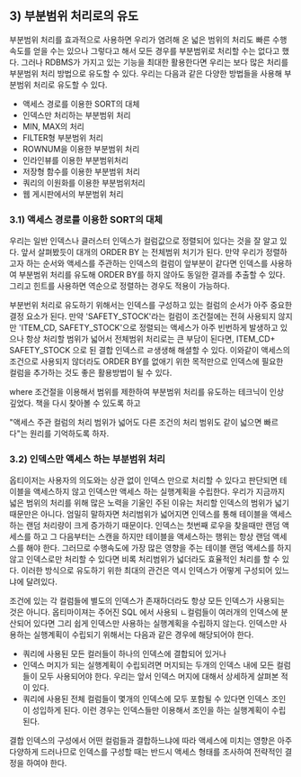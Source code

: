 ## 3) 부분범위 처리로의 유도

 부분범위 처리를 효과적으로 사용하면 우리가 염려해 온 넓은 범위의 처리도 빠른 수행속도를 얻을 수는 있으나 그렇다고 해서 모든 경우를 부분범위로 처리할 수는 없다고 했다. 그러나 RDBMS가 가지고 있는 기능을 최대한 활용한다면 우리는 보다 많은 처리를 부분범위 처리 방법으로 유도할 수 있다. 우리는 다음과 같은 다양한 방법들을 사용해 부분범위 처리로 유도할 수 있다. 

 - 액세스 경로를 이용한 SORT의 대체
 - 인덱스만 처리하는 부분범위 처리
 - MIN, MAX의 처리
 - FILTER형 부분범위 처리
 - ROWNUM을 이용한 부분범위 처리
 - 인라인뷰를 이용한 부분범위처리
 - 저장형 함수를 이용한 부분범위 처리
 - 쿼리의 이원화를 이용한 부분범위처리
 - 웹 게시판에서의 부분범위 처리

### 3.1) 액세스 경로를 이용한 SORT의 대체
우리는 일반 인덱스나 클러스터 인덱스가 컬럼값으로 정렬되어 있다는 것을 잘 알고 있다. 앞서 살펴봤듯이 대개의 ORDER BY 는 전체범위 처기가 된다. 만약 우리가 정렬하고자 하는 순서와 액세스를 주관하는 인덱스의 컬럼이 앞부분이 같다면 인덱스를 사용하여 부분범위 처리를 유도해 ORDER BY를 하지 않아도 동일한 결과를 추출할 수 있다. 그리고 힌트를 사용하면 역순으로 정렬하는 경우도 적용이 가능하다. 

부분번위 처리로 유도하기 위해서는 인덱스를 구성하고 있는 컬럼의 순서가 아주 중요한 결정 요소가 된다. 만약 'SAFETY_STOCK'라는 컬럼이 조건절에는 전혀 사용되지 않지만 'ITEM_CD, SAFETY_STOCK'으로 정렬되는 액세스가 아주 빈번하게 발생하고 있으나 항상 처리할 범위가 넓어서 전체범위 처리로는 큰 부담이 된다면, ITEM_CD+ SAFETY_STOCK 으로 된 결합 인덱스르 ㄹ생생해 해셜할 수 있다. 이와같이 액세스의 조건으로 사용되지 않더라도 ORDER BY를 없애기 위한 목적만으로 인덱스에 필요한 컬럼을 추가하는 것도 좋은 활용방법이 될 수 있다.  

where 조건절을 이용해서 범위를 제한하여 부분범위 처리를 유도하는 테크닉이 인상 깊었다. 책을 다시 찾아볼 수 있도록 하고 


"액세스 주관 컬럼의 처리 범위가 넓어도 다른 조건의 처리 범위도 같이 넓으면 빠르다"는 원리를 기억하도록 하자.

### 3.2) 인덱스만 액세스 하는 부분범위 처리

옵티이저는 사용자의 의도와는 상관 없이 인덱스 만으로 처리할 수 있다고 판단되면 테이블을 액세스하지 않고 인덱스만 액세스 하는 실행계획을 수립한다. 우리가 지금까지 넓은 범위의 처리를 위해 많은 노력을 기울인 주된 이유는 처리할 인덱스의 범위가 넓기 때문만은 아니다. 엄밀히 말하자면 처리범위가 넓어지면 인덱스를 통해 테이블을 액세스하는 랜덤 처리량이 크게 증가하기 때문이다.
인덱스는 첫번째 로우을 찾을때만 랜덤 액세스를 하고 그 다음부터는 스캔을 하지만 테이블을 액세스하는 행위는 항상 랜덤 액세스를 해야 한다. 그러므로 수행속도에 가장 많은 영향을 주는 테이블 랜덤 액세스를 하지 않고 인덱스로만 처리할 수 있다면 비록 처리범위가 넓더라도 효율적인 처리를 할 수 있다. 이러한 방식으로 유도하기 위한 최대의 관건은 역시 인덱스가 어떻게 구성되어 있느냐에 달려있다. 

 조건에 있는 각 컬럼들에 별도의 인덱스가 존재하더라도 항상 모든 인덱스가 사용되는 것은 아니다. 옵티마이져는 주어진 SQL 에서 사용되 ㄴ컬럼들이 여러개의 인덱스에 분산되어 있다면 그리 쉽게 인덱스만 사용하는 실행계획을 수립하지 않는다. 인덱스만 사용하는 실행계획이 수립되기 위해서는 다음과 같은 경우에 해당되어야 한다. 
- 쿼리에 사용된 모든 컬러들이 하나의 인덱스에 결합되어 있거나
- 인덱스 머지가 되는 실행계획이 수립되려면 머지되는 두개의 인덱스 내에 모든 컬럼들이 모두 사용되어야 한다. 우리는 앞서 인덱스 머지에 대해서 상세하게 살펴본 적이 있다. 
-  쿼리에 사용된 전체 컬럼들이 몇개의 인덱스에 모두 포함될 수 있다면 인덱스 조인이 성입하게 된다. 이런 경우는 인덱스들만 이용해서 조인을 하는 실행계획이 수립된다. 


결합 인덱스의 구성에서 어떤 컬럼들과 결합하느냐에 따라 액세스에 미치는 영향은 아주 다양하게 드러나므로 인덱스를 구성할 때는 반드시 액세스 형태를 조사하여 전략적인 결정을 하여야 한다.